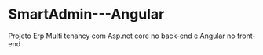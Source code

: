 # SmartAdmin---Angular
Projeto Erp Multi tenancy com Asp.net core no back-end e Angular no front-end
